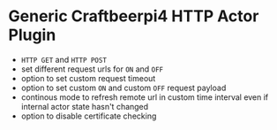 # Generic Craftbeerpi4 HTTP Actor Plugin
* `HTTP GET` and `HTTP POST`
* set different request urls for `ON` and `OFF`
* option to set custom request timeout
* option to set custom `ON` and custom `OFF` request payload
* continous mode to refresh remote url in custom time interval even if internal actor state hasn't changed
* option to disable certificate checking
